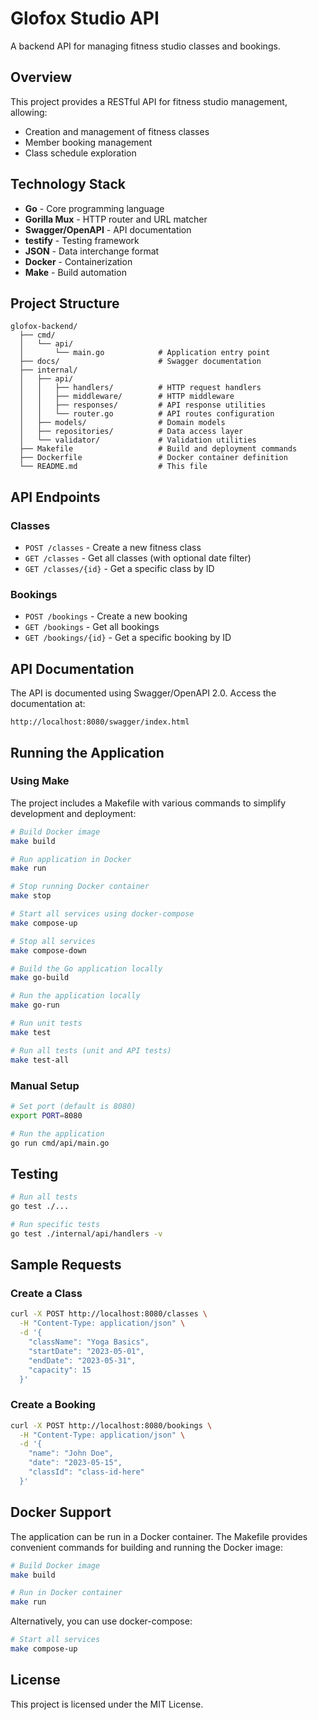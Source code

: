 # Glofox Studio API

A backend API for managing fitness studio classes and bookings.

## Overview

This project provides a RESTful API for fitness studio management, allowing:
- Creation and management of fitness classes
- Member booking management
- Class schedule exploration

## Technology Stack

- **Go** - Core programming language
- **Gorilla Mux** - HTTP router and URL matcher
- **Swagger/OpenAPI** - API documentation
- **testify** - Testing framework
- **JSON** - Data interchange format
- **Docker** - Containerization
- **Make** - Build automation

## Project Structure

```
glofox-backend/
  ├── cmd/
  │   └── api/
  │       └── main.go            # Application entry point
  ├── docs/                      # Swagger documentation
  ├── internal/
  │   ├── api/
  │   │   ├── handlers/          # HTTP request handlers
  │   │   ├── middleware/        # HTTP middleware
  │   │   ├── responses/         # API response utilities
  │   │   └── router.go          # API routes configuration
  │   ├── models/                # Domain models
  │   ├── repositories/          # Data access layer
  │   └── validator/             # Validation utilities
  ├── Makefile                   # Build and deployment commands
  ├── Dockerfile                 # Docker container definition
  └── README.md                  # This file
```

## API Endpoints

### Classes

- `POST /classes` - Create a new fitness class
- `GET /classes` - Get all classes (with optional date filter)
- `GET /classes/{id}` - Get a specific class by ID

### Bookings

- `POST /bookings` - Create a new booking
- `GET /bookings` - Get all bookings
- `GET /bookings/{id}` - Get a specific booking by ID

## API Documentation

The API is documented using Swagger/OpenAPI 2.0. Access the documentation at:

```
http://localhost:8080/swagger/index.html
```

## Running the Application

### Using Make

The project includes a Makefile with various commands to simplify development and deployment:

```bash
# Build Docker image
make build

# Run application in Docker
make run

# Stop running Docker container
make stop

# Start all services using docker-compose
make compose-up

# Stop all services
make compose-down

# Build the Go application locally
make go-build

# Run the application locally
make go-run

# Run unit tests
make test

# Run all tests (unit and API tests)
make test-all
```

### Manual Setup

```bash
# Set port (default is 8080)
export PORT=8080

# Run the application
go run cmd/api/main.go
```

## Testing

```bash
# Run all tests
go test ./...

# Run specific tests
go test ./internal/api/handlers -v
```

## Sample Requests

### Create a Class

```bash
curl -X POST http://localhost:8080/classes \
  -H "Content-Type: application/json" \
  -d '{
    "className": "Yoga Basics",
    "startDate": "2023-05-01",
    "endDate": "2023-05-31",
    "capacity": 15
  }'
```

### Create a Booking

```bash
curl -X POST http://localhost:8080/bookings \
  -H "Content-Type: application/json" \
  -d '{
    "name": "John Doe",
    "date": "2023-05-15",
    "classId": "class-id-here"
  }'
```

## Docker Support

The application can be run in a Docker container. The Makefile provides convenient commands for building and running the Docker image:

```bash
# Build Docker image
make build

# Run in Docker container
make run
```

Alternatively, you can use docker-compose:

```bash
# Start all services
make compose-up
```

## License

This project is licensed under the MIT License.
